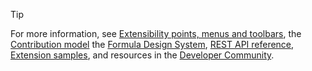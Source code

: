 > [!TIP]
> For more information, see [Extensibility points, menus and toolbars](/previous-versions/azure/devops/docs/extend/reference/targets/overview#menus-and-toolbars), the [Contribution model](../develop/contributions-overview.md) the [Formula Design System](https://developer.microsoft.com/azure-devops/develop/extensions), [REST API reference](/rest/api/azure/devops/?view=azure-devops-rest-6.1&viewFallbackFrom=azure-devops-rest-5.1), [Extension samples](https://github.com/Microsoft/azure-devops-extension-sample), and resources in the [Developer Community](https://developercommunity.visualstudio.com/spaces/21/index.html).
